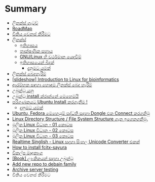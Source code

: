 # Summary

* [ලිනක්ස් ගැටව් ](README.md)
* [RoadMap](todo.md)
* [විකිය වෙනස් කිරීමට](.md)
* [ලිනක්ස්](undefined/README.md)
  * [ඉතිහාසය](undefined/undefined.md)
  * [තාක්ෂණික සහාය](undefined/undefined-1.md)
  * [GNU/Linux හි වර්ථමාන යෙදවීම්](undefined/gnu-linux.md)
  * [ඉතිහාසයෙන් බිදක්](undefined/undefined-2/README.md)
    * [දැනුමට යමක්](undefined/undefined-2/undefined.md)
* [ලිනක්ස් බෙදාහැරීම්](undefined-1.md)
* [\[slideshow\] Introduction to Linux for bioinformatics](slideshow.md)
* [ආරම්භක සඳහා හොඳම ලිනක්ස් බෙදා හැරීම්](undefined-2.md)
* [උබුන්ටු යනු](undefined-3.md)
* [උබුන්ටු install ක්රාන්නේ මෙහෙමයි](untitled.md)
* [පරිගණකයට Ubuntu Install කරගැනීම !](ubuntu-install/README.md)
  * [දැනුමට යමක්](ubuntu-install/undefined.md)
* [Ubuntu, Fedora මෙහෙයුම් පද්ධති සදහා Dongle එක Connect කරගනිමු](ubuntu-fedora-dongle-connect.md)
* [Linux Directory Structure / File System Structure ගැන ඉගෙනගනිමු.](linux-directory-structure-file-system-structure-..md)
* [මූලික Linux විධාන - 01 කොටස](linux-01.md)
* [මූලික Linux විධාන - 02 කොටස](linux-02.md)
* [මූලික Linux විධාන - 03 කොටස](linux-03.md)
* [Realtime Singlish - Linux සදහා සිංහල Unicode Converter එකක්](realtime-singlish-linux-unicode-converter.md)
* [How to install fcitx-sayura](how-to-install-fcitx-sayura.md)
* [විකල්ප මෘදුකාංග](undefined-4.md)
* [\[Book\] ලාංකිකයන් සදහා උබුන්ටු](more-infor.md)
* [Add new repo to debain family](add-new-repo-to-debain-family.md)
* [Archive server testing](archive-server-testing.md)
* විකිය වෙනස් කිරීමට

